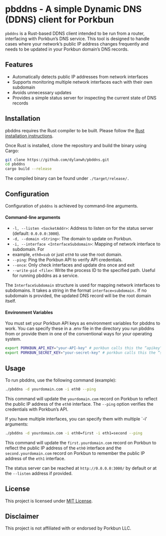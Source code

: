 # pbddns - A simple Dynamic DNS (DDNS) client for Porkbun

`pbddns` is a Rust-based DDNS client intended to be run from a router, interfacing with Porkbun’s DNS service. This tool is designed to handle cases where your network’s public IP address changes frequently and needs to be updated in your Porkbun domain’s DNS records.

## Features
* Automatically detects public IP addresses from network interfaces
* Supports monitoring multiple network interfaces each with their own subdomain
* Avoids unnecessary updates
* Provides a simple status server for inspecting the current state of DNS records

## Installation
pbddns requires the Rust compiler to be built. Please follow the 
[Rust installation instructions](https://www.rust-lang.org/tools/install).

Once Rust is installed, clone the repository and build the binary using Cargo:

```bash
git clone https://github.com/dylanwh/pbddns.git
cd pbddns
cargo build --release
```

The compiled binary can be found under `./target/release/.`

## Configuration
Configuration of `pbddns` is achieved by command-line arguments.

#### Command-line arguments

* `-l, --listen <SocketAddr>`: Address to listen on for the status server (default: `0.0.0.0:3000`).
* `-d, --domain <String>`: The domain to update on Porkbun.
* `-i, --interface <InterfaceSubdomain>`: Mapping of network interface to subdomain. For
* example, `eth0=sub` or just `eth0` to use the root domain.
* `--ping`: Ping the Porkbun API to verify API credentials.
* `--once`: Only check interfaces and update dns once and exit
* `--write-pid <file>`: Write the process ID to the specified path. Useful for running pbddns as a service.

The `InterfaceSubdomain` structure is used for mapping network interfaces to subdomains.
It takes a string in the format `interface=subdomain.` If no subdomain is provided, the
updated DNS record will be the root domain itself.

#### Environment Variables
You must set your Porkbun API keys as environment variables for pbddns to work.
You can specify these in a .env file in the directory you run pbddns from
or provide them in one of the conventional ways for your operating system.

```bash
export PORKBUN_API_KEY="your-API-key" # porkbun calls this the “apikey”.
export PORKBUN_SECRET_KEY="your-secret-key" # porkbun calls this the “secretapikey”
```

## Usage
To run pbddns, use the following command (example):

```bash
./pbddns -d yourdomain.com -i eth0 --ping
```

This command will update the `yourdomain.com` record on Porkbun to reflect the
public IP address of the `eth0` interface. The `--ping` option verifies the credentials
with Porkbun’s API.

If you have multiple interfaces, you can specify them with multiple `-i’ arguments:

```bash
./pbddns -d yourdomain.com -i eth0=first -i eth1=second --ping
```

This command will update the `first.yourdomain.com` record on Porkbun to reflect the
public IP address of the `eth0` interface and the `second.yourdomain.com` record on
Porkbun to remember the public IP address of the `eth1` interface.

The status server can be reached at `http://0.0.0.0:3000/` by default or at the `--listen` address if provided.

## License
This project is licensed under [MIT License](LICENSE).

## Disclaimer
This project is not affiliated with or endorsed by Porkbun LLC.

